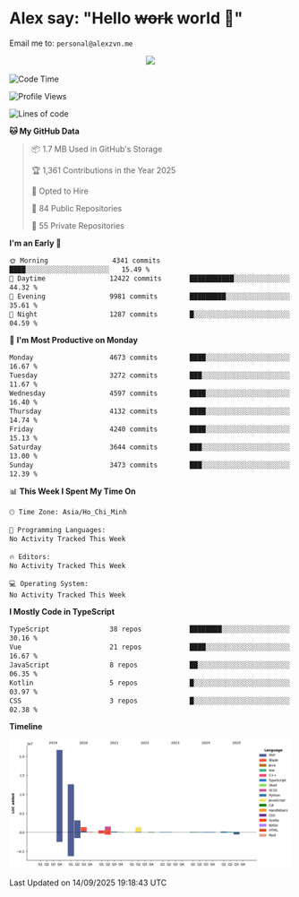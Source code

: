 # Alex say: "Hello ~~work~~ world 🐾"
Email me to: `personal@alexzvn.me`


<p align=center>
  <a href="https://skillicons.dev">
    <img src="https://skillicons.dev/icons?i=ts,js,php,nodejs,bun,vue,nuxt,react,svelte,tauri,laravel,rust,mongodb,docker,electron,redis,rabbitmq,tailwind,git,cloudflare,elysia,mysql,nginx,rollupjs,sentry,ubuntu,yarn,html,css,vite" />
  </a>
</p>

<!--START_SECTION:waka-->
![Code Time](http://img.shields.io/badge/Code%20Time-1%2C066%20hrs%2055%20mins-blue)

![Profile Views](http://img.shields.io/badge/Profile%20Views-47-blue)

![Lines of code](https://img.shields.io/badge/From%20Hello%20World%20I%27ve%20Written-43.6%20million%20lines%20of%20code-blue)

**🐱 My GitHub Data** 

> 📦 1.7 MB Used in GitHub's Storage 
 > 
> 🏆 1,361 Contributions in the Year 2025
 > 
> 💼 Opted to Hire
 > 
> 📜 84 Public Repositories 
 > 
> 🔑 55 Private Repositories 
 > 
**I'm an Early 🐤** 

```text
🌞 Morning                4341 commits        ████░░░░░░░░░░░░░░░░░░░░░   15.49 % 
🌆 Daytime                12422 commits       ███████████░░░░░░░░░░░░░░   44.32 % 
🌃 Evening                9981 commits        █████████░░░░░░░░░░░░░░░░   35.61 % 
🌙 Night                  1287 commits        █░░░░░░░░░░░░░░░░░░░░░░░░   04.59 % 
```
📅 **I'm Most Productive on Monday** 

```text
Monday                   4673 commits        ████░░░░░░░░░░░░░░░░░░░░░   16.67 % 
Tuesday                  3272 commits        ███░░░░░░░░░░░░░░░░░░░░░░   11.67 % 
Wednesday                4597 commits        ████░░░░░░░░░░░░░░░░░░░░░   16.40 % 
Thursday                 4132 commits        ████░░░░░░░░░░░░░░░░░░░░░   14.74 % 
Friday                   4240 commits        ████░░░░░░░░░░░░░░░░░░░░░   15.13 % 
Saturday                 3644 commits        ███░░░░░░░░░░░░░░░░░░░░░░   13.00 % 
Sunday                   3473 commits        ███░░░░░░░░░░░░░░░░░░░░░░   12.39 % 
```


📊 **This Week I Spent My Time On** 

```text
🕑︎ Time Zone: Asia/Ho_Chi_Minh

💬 Programming Languages: 
No Activity Tracked This Week

🔥 Editors: 
No Activity Tracked This Week

💻 Operating System: 
No Activity Tracked This Week
```

**I Mostly Code in TypeScript** 

```text
TypeScript               38 repos            ████████░░░░░░░░░░░░░░░░░   30.16 % 
Vue                      21 repos            ████░░░░░░░░░░░░░░░░░░░░░   16.67 % 
JavaScript               8 repos             ██░░░░░░░░░░░░░░░░░░░░░░░   06.35 % 
Kotlin                   5 repos             █░░░░░░░░░░░░░░░░░░░░░░░░   03.97 % 
CSS                      3 repos             █░░░░░░░░░░░░░░░░░░░░░░░░   02.38 % 
```



**Timeline**

![Lines of Code chart](https://raw.githubusercontent.com/alexzvn/alexzvn/main/assets/bar_graph.png)


 Last Updated on 14/09/2025 19:18:43 UTC
<!--END_SECTION:waka-->
